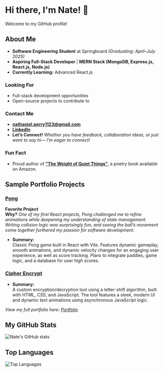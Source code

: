 # Hi there, I'm Nate! 👋

Welcome to my GitHub profile!

## About Me  

- **Software Engineering Student** at Springboard _(Graduating: April–July 2025)_  
- **Aspiring Full-Stack Developer** | **MERN Stack (MongoDB, Express.js, React.js, Node.js)**  
- **Currently Learning:** Advanced React.js  

### Looking For  
- Full-stack development opportunities  
- Open-source projects to contribute to  

### Contact Me  
- **[nathaniel.perry1123@gmail.com](mailto:nathaniel.perry1123@gmail.com)**  
- **[LinkedIn](https://www.linkedin.com/in/nathaniel-perry-646bb4326)**  
- **Let’s Connect!** _Whether you have feedback, collaboration ideas, or just want to say hi— I’m eager to connect!_

### Fun Fact
- Proud author of **["The Weight of Quiet Things"](https://a.co/d/0tqders)**, a poetry book available on Amazon.  

## Sample Portfolio Projects

### [Pong](https://github.com/natep1123/Pong)

**Favorite Project**  
**Why?** 
  _One of my first React projects, Pong challenged me to refine animations while deepening my understanding of state management. Writing collision logic was surprisingly fun, and seeing the ball’s movement come together furthered my passion for software development._

- **Summary:**  
  Classic Pong game built in React with Vite. Features dynamic gameplay, smooth animations, and dynamic velocity changes for an engaging user experience, as well as score tracking. Plans to integrate paddles, game logic, and a database for user high scores.

### [Cipher Encrypt](https://github.com/natep1123/Cipher-Encrypt)

- **Summary:**  
  A custom encryption/decryption tool using a letter-shift algorithm, built with HTML, CSS, and JavaScript. The tool features a sleek, modern UI and dynamic text animations using asynchronous JavaScript logic.

_View my full portfolio here: [Portfolio](https://github.com/natep1123/Portfolio)_

## My GitHub Stats
![Nate's GitHub stats](https://github-readme-stats.vercel.app/api?username=natep1123&show_icons=true&theme=radical)

## Top Languages
![Top Languages](https://github-readme-stats.vercel.app/api/top-langs/?username=natep1123&theme=radical&layout=compact)



